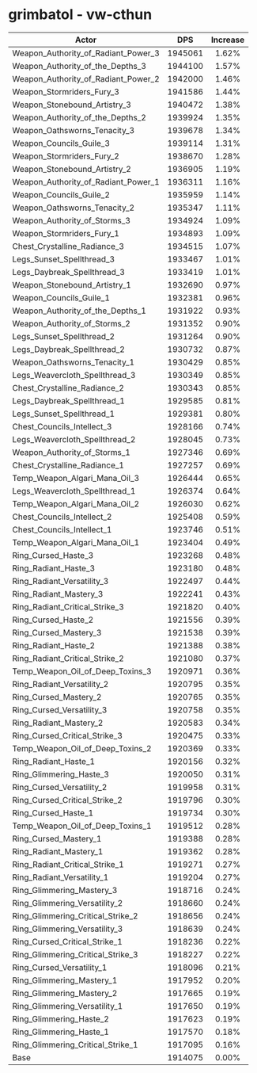 # grimbatol - vw-cthun
| Actor | DPS | Increase |
|---|:---:|:---:|
|Weapon_Authority_of_Radiant_Power_3|1945061|1.62%|
|Weapon_Authority_of_the_Depths_3|1944100|1.57%|
|Weapon_Authority_of_Radiant_Power_2|1942000|1.46%|
|Weapon_Stormriders_Fury_3|1941586|1.44%|
|Weapon_Stonebound_Artistry_3|1940472|1.38%|
|Weapon_Authority_of_the_Depths_2|1939924|1.35%|
|Weapon_Oathsworns_Tenacity_3|1939678|1.34%|
|Weapon_Councils_Guile_3|1939114|1.31%|
|Weapon_Stormriders_Fury_2|1938670|1.28%|
|Weapon_Stonebound_Artistry_2|1936905|1.19%|
|Weapon_Authority_of_Radiant_Power_1|1936311|1.16%|
|Weapon_Councils_Guile_2|1935959|1.14%|
|Weapon_Oathsworns_Tenacity_2|1935347|1.11%|
|Weapon_Authority_of_Storms_3|1934924|1.09%|
|Weapon_Stormriders_Fury_1|1934893|1.09%|
|Chest_Crystalline_Radiance_3|1934515|1.07%|
|Legs_Sunset_Spellthread_3|1933467|1.01%|
|Legs_Daybreak_Spellthread_3|1933419|1.01%|
|Weapon_Stonebound_Artistry_1|1932690|0.97%|
|Weapon_Councils_Guile_1|1932381|0.96%|
|Weapon_Authority_of_the_Depths_1|1931922|0.93%|
|Weapon_Authority_of_Storms_2|1931352|0.90%|
|Legs_Sunset_Spellthread_2|1931264|0.90%|
|Legs_Daybreak_Spellthread_2|1930732|0.87%|
|Weapon_Oathsworns_Tenacity_1|1930429|0.85%|
|Legs_Weavercloth_Spellthread_3|1930349|0.85%|
|Chest_Crystalline_Radiance_2|1930343|0.85%|
|Legs_Daybreak_Spellthread_1|1929585|0.81%|
|Legs_Sunset_Spellthread_1|1929381|0.80%|
|Chest_Councils_Intellect_3|1928166|0.74%|
|Legs_Weavercloth_Spellthread_2|1928045|0.73%|
|Weapon_Authority_of_Storms_1|1927346|0.69%|
|Chest_Crystalline_Radiance_1|1927257|0.69%|
|Temp_Weapon_Algari_Mana_Oil_3|1926444|0.65%|
|Legs_Weavercloth_Spellthread_1|1926374|0.64%|
|Temp_Weapon_Algari_Mana_Oil_2|1926030|0.62%|
|Chest_Councils_Intellect_2|1925408|0.59%|
|Chest_Councils_Intellect_1|1923746|0.51%|
|Temp_Weapon_Algari_Mana_Oil_1|1923404|0.49%|
|Ring_Cursed_Haste_3|1923268|0.48%|
|Ring_Radiant_Haste_3|1923180|0.48%|
|Ring_Radiant_Versatility_3|1922497|0.44%|
|Ring_Radiant_Mastery_3|1922241|0.43%|
|Ring_Radiant_Critical_Strike_3|1921820|0.40%|
|Ring_Cursed_Haste_2|1921556|0.39%|
|Ring_Cursed_Mastery_3|1921538|0.39%|
|Ring_Radiant_Haste_2|1921388|0.38%|
|Ring_Radiant_Critical_Strike_2|1921080|0.37%|
|Temp_Weapon_Oil_of_Deep_Toxins_3|1920971|0.36%|
|Ring_Radiant_Versatility_2|1920795|0.35%|
|Ring_Cursed_Mastery_2|1920765|0.35%|
|Ring_Cursed_Versatility_3|1920758|0.35%|
|Ring_Radiant_Mastery_2|1920583|0.34%|
|Ring_Cursed_Critical_Strike_3|1920475|0.33%|
|Temp_Weapon_Oil_of_Deep_Toxins_2|1920369|0.33%|
|Ring_Radiant_Haste_1|1920156|0.32%|
|Ring_Glimmering_Haste_3|1920050|0.31%|
|Ring_Cursed_Versatility_2|1919958|0.31%|
|Ring_Cursed_Critical_Strike_2|1919796|0.30%|
|Ring_Cursed_Haste_1|1919734|0.30%|
|Temp_Weapon_Oil_of_Deep_Toxins_1|1919512|0.28%|
|Ring_Cursed_Mastery_1|1919388|0.28%|
|Ring_Radiant_Mastery_1|1919362|0.28%|
|Ring_Radiant_Critical_Strike_1|1919271|0.27%|
|Ring_Radiant_Versatility_1|1919204|0.27%|
|Ring_Glimmering_Mastery_3|1918716|0.24%|
|Ring_Glimmering_Versatility_2|1918660|0.24%|
|Ring_Glimmering_Critical_Strike_2|1918656|0.24%|
|Ring_Glimmering_Versatility_3|1918639|0.24%|
|Ring_Cursed_Critical_Strike_1|1918236|0.22%|
|Ring_Glimmering_Critical_Strike_3|1918227|0.22%|
|Ring_Cursed_Versatility_1|1918096|0.21%|
|Ring_Glimmering_Mastery_1|1917952|0.20%|
|Ring_Glimmering_Mastery_2|1917665|0.19%|
|Ring_Glimmering_Versatility_1|1917650|0.19%|
|Ring_Glimmering_Haste_2|1917623|0.19%|
|Ring_Glimmering_Haste_1|1917570|0.18%|
|Ring_Glimmering_Critical_Strike_1|1917095|0.16%|
|Base|1914075|0.00%|
